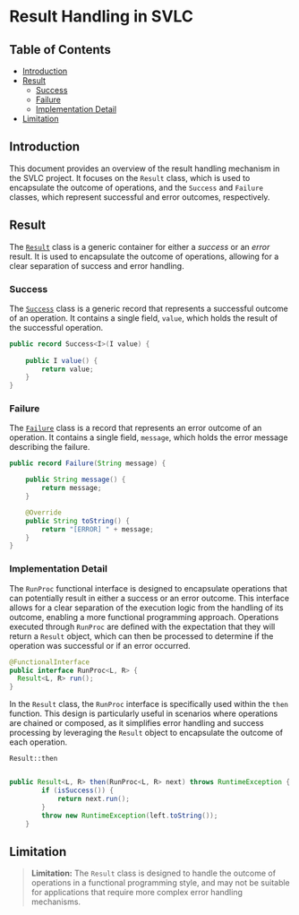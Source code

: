 # Result Handling in SVLC

## Table of Contents
* [Introduction](#introduction)
* [Result](#result)
  * [Success](#success)
  * [Failure](#failure)
  * [Implementation Detail](#implementation-detail)
* [Limitation](#limitation)

## Introduction

This document provides an overview of the result handling mechanism in the SVLC project.
It focuses on the `Result` class, which is used to encapsulate the outcome of operations, 
and the `Success` and `Failure` classes, which represent successful and error outcomes, respectively.

## Result

The [`Result`](../src/main/java/pt/isel/leic/svlc/util/results/Result.java) class is a generic container for either a *success* or an *error* result.
It is used to encapsulate the outcome of operations, allowing for a clear separation of success and error handling.

### Success

The [`Success`](../src/main/java/pt/isel/leic/svlc/util/results/Success.java) class is a generic record that represents a successful outcome of an operation.
It contains a single field, `value`, which holds the result of the successful operation.

```java
public record Success<I>(I value) {
    
    public I value() {
        return value;
    }
}
```

### Failure

The [`Failure`](../src/main/java/pt/isel/leic/svlc/util/results/Failure.java) class is a record that represents an error outcome of an operation.
It contains a single field, `message`, which holds the error message describing the failure.

```java
public record Failure(String message) {

    public String message() {
        return message;
    }

    @Override
    public String toString() {
        return "[ERROR] " + message;
    }
}
```

### Implementation Detail

The `RunProc` functional interface is designed to encapsulate operations that can potentially result in either a success or an error outcome.
This interface allows for a clear separation of the execution logic from the handling of its outcome, enabling a more functional programming approach.
Operations executed through `RunProc` are defined with the expectation that they will return a `Result` object, which can then be processed
to determine if the operation was successful or if an error occurred.

```java
@FunctionalInterface
public interface RunProc<L, R> {
  Result<L, R> run();
}
```

In the `Result` class, the `RunProc` interface is specifically used within the `then` function.
This design is particularly useful in scenarios where operations are chained or composed, as it simplifies error
handling and success processing by leveraging the `Result` object to encapsulate the outcome of each operation.

`Result::then`

```java

public Result<L, R> then(RunProc<L, R> next) throws RuntimeException {
        if (isSuccess()) {
            return next.run();
        }
        throw new RuntimeException(left.toString());
    }
```

## Limitation

> **Limitation:** The `Result` class is designed to handle the outcome of operations in a functional programming style,
> and may not be suitable for applications that require more complex error handling mechanisms.

